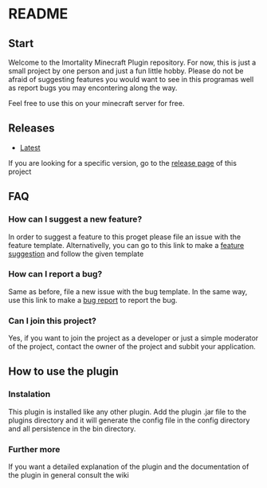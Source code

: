 # README

## Start

Welcome to the Imortality Minecraft Plugin repository. For now, this is just a small project by one person and just a fun little hobby. 
Please do not be afraid of suggesting features you would want to see in this programas well as report bugs you may encontering along the way.

Feel free to use this on your minecraft server for free.


## Releases

* [Latest](https://github.com/Barbatos-Rex/Imortality-Minecraft-Plugin/releases/tag/Release_1.1)

If you are looking for a specific version, go to the [release page](https://github.com/Barbatos-Rex/Imortality-Minecraft-Plugin/releases) of this project


## FAQ


### How can I suggest a new feature?


In order to suggest a feature to this proget please file an issue with the feature template. Alternativelly, you can go to this link to make a [feature suggestion](https://github.com/Barbatos-Rex/Imortality-Minecraft-Plugin/issues/new?assignees=Barbatos-Rex&labels=feature&template=feature_request.md&title=%5BFEATURE%5D)
 and follow the given template


### How can I report a bug?

Same as before, file a new issue with the bug template. In the same way, use this link to make
a [bug report](https://github.com/Barbatos-Rex/Imortality-Minecraft-Plugin/issues/new?assignees=Barbatos-Rex&labels=bug&template=bug_report.md&title=%5BBUG%5D)
to report the bug.

### Can I join this project?

Yes, if you want to join the project as a developer or just a simple moderator of the project, contact the owner of the
project and subbit your application.

## How to use the plugin

### Instalation

This plugin is installed like any other plugin. Add the plugin .jar file to the plugins directory
and it will generate the config file in the config directory and all persistence in the bin directory.

### Further more

If you want a detailed explanation of the plugin and the documentation of the plugin in general consult the wiki

